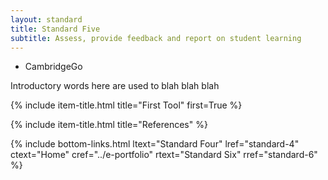 ```yaml
---
layout: standard
title: Standard Five
subtitle: Assess, provide feedback and report on student learning
---
```


- CambridgeGo


Introductory words here are used to blah blah blah  

{% include item-title.html title="First Tool" first=True %}

{% include item-title.html title="References" %}  

{% include bottom-links.html ltext="Standard Four" lref="standard-4"  ctext="Home" cref="../e-portfolio" rtext="Standard Six" rref="standard-6" %}
